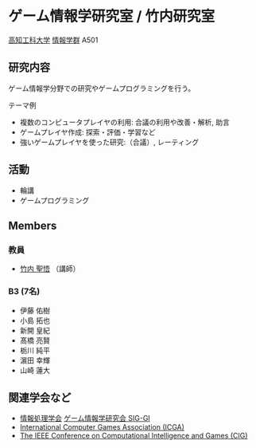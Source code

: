 # ゲーム情報学研究室 / 竹内研究室
[高知工科大学](https://www.kochi-tech.ac.jp/) [情報学群](http://www.info.kochi-tech.ac.jp/) A501

## 研究内容
ゲーム情報学分野での研究やゲームプログラミングを行う。

テーマ例
- 複数のコンピュータプレイヤの利用: 合議の利用や改善・解析, 助言
- ゲームプレイヤ作成: 探索・評価・学習など
- 強いゲームプレイヤを使った研究:（合議）, レーティング

## 活動
- 輪講
- ゲームプログラミング

## Members
### 教員
- [竹内 聖悟](https://sites.google.com/site/takeshogo/) （講師）

### B3 (7名)
- 伊藤 佑樹
- 小島 拓也
- 新開 皇紀
- 髙橋 亮賢
- 栃川 純平
- 濵田 幸輝
- 山崎 蓮大

## 関連学会など
- [情報処理学会](http://www.ipsj.or.jp/) [ゲーム情報学研究会 SIG-GI](http://www.ipsj.or.jp/sig/gi/)
- [International Computer Games Association (ICGA) ](https://icga.org/)
- [The IEEE Conference on Computational Intelligence and Games (CIG) ](http://www.ieee-cig.org/)
